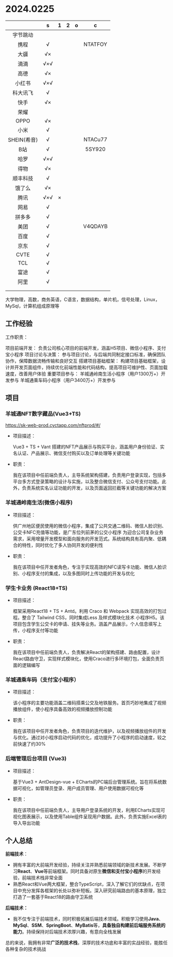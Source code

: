 # 2024.0225

|             |  s   |  1   |  2   |  o   |    c    |
| :---------: | :--: | :--: | :--: | :--: | :-----: |
|  字节跳动   |      |      |      |      |         |
|    携程     |  √   |      |      |      | NTATFOY |
|    大疆     |  √×  |      |      |      |         |
|    滴滴     | √×√  |      |      |      |         |
|    高德     |  √×  |      |      |      |         |
|   小红书    | √×√  |      |      |      |         |
|  科大讯飞   |  √   |      |      |      |         |
|    快手     |  √×  |      |      |      |         |
|    荣耀     |      |      |      |      |         |
|    OPPO     |  √×  |      |      |      |         |
|    小米     |  √   |      |      |      |         |
| SHEIN(希音) |  √   |      |      |      | NTACu77 |
|     B站     |  √   |      |      |      | 5SY920  |
|    哈罗     | √×√  |      |      |      |         |
|    得物     |  √×  |      |      |      |         |
|  顺丰科技   |  √   |      |      |      |         |
|   饿了么    |  √×  |      |      |      |         |
|    腾讯     | √×√  |  ×   |      |      |         |
|    网易     |  √   |      |      |      |         |
|   拼多多    |  √   |      |      |      |         |
|    美团     |  √   |      |      |      | V4QDAYB |
|    百度     |  √   |      |      |      |         |
|    京东     |  √   |      |      |      |         |
|    CVTE     |  √   |      |      |      |         |
|     TCL     |  √   |      |      |      |         |
|    富途     |  √   |      |      |      |         |
|    阿里     |  √   |      |      |      |         |
|             |      |      |      |      |         |
|             |      |      |      |      |         |



大学物理，高数，商务英语，C语言，数据结构，单片机，信号处理，Linux，MySql，计算机组成原理等



## 工作经验

工作职责：

项目前端开发： 负责公司核心项目的前端开发，涵盖H5项目、微信小程序、支付宝小程序
项目讨论与决策： 参与项目讨论，与后端共同制定接口标准，确保团队协作，保障数据流畅传输和良好交互
搭建项目基础框架： 构建项目基础框架，设计并开发页面组件，持续优化前端性能和代码结构，提高项目可维护性、页面加载速度，改善用户体验
重要项目参与：
    羊城通岭南生活小程序（用户1300万+）开发参与
    羊城通乘车码小程序（用户3400万+）开发参与



## 项目

### 羊城通NFT数字藏品(Vue3+TS)

https://sk-web-prod.cyctapp.com/nftprod/#/

- 项目描述：

  Vue3 + TS + Vant 搭建的NFT产品展示与购买平台，涵盖用户身份验证、实名认证、产品展示、微信支付购买以及订单处理等关键功能

- 职责：

  我在该项目中任前端负责人，主导系统架构搭建，负责用户登录实现，包括多平台多方式登录策略的设计与实施，以及整合微信支付、公众号支付功能。此外，负责系统实名认证功能的开发，以及页面返回拦截等关键功能的解决方案



### 羊城通岭南生活(微信小程序)

- 项目描述：

  供广州地区便民使用的微信小程序，集成了公共交通二维码、微信人脸识别、公交卡NFC充值等功能，是广东位列前茅的公交小程序 
  为迎合公司复杂业务需求，采用增量开发模型和面向服务的开发范式。系统结构具有高内聚、低耦合的特性，同时优化了多人协同开发的便利性
  
- 职责：

  我在该项目中任开发者角色，专注于实现高效的NFC读写卡功能、微信人脸识别、小程序支付的集成，以及多图同时上传功能的开发与优化



### 学生卡业务 (React18+TS)

- 项目描述：

  框架采用React18 + TS + Antd。利用 Craco 和 Webpack 实现高效的打包过程。整合了 Tailwind CSS，同时集成Less 及样式模块化技术
  小程序H5。该项目包含学生公交卡的申请、挂失等业务。涵盖产品展示，个人信息填写上传，小程序支付等功能
  
- 职责：

  我在该项目中任前端负责人，负责解决React的架构搭建、路由配置，设计React路由守卫，实现样式模块化，使用Craco进行多环境打包，全面负责页面的逻辑编写



### 羊城通乘车码（支付宝小程序）

- 项目描述：

  该小程序的主要功能涵盖二维码搭乘公交及地铁服务。首页巧妙地集成了视频播放组件，使小程序具备高效的视频播放控制功能

- 职责：

  我在该项目中任开发者角色，负责项目的迭代维护，以及视频播放组件的开发与优化。通过对小程序启动代码的优化，成功提升了小程序的启动速度，较之前快速了约30%



### 后端管理后台项目 (Vue3)

- 项目描述：

  基于Vue3 + AntDesign-vue + ECharts的PC端后台管理系统。旨在将系统数据可视化，如管理员登录、用户成员管理、用户使用数据可视化等

- 职责：

  我在该项目中任前端负责人，主导用户登录系统的开发，利用ECharts实现可视化图表展示，以及使用Table组件呈现用户数据。此外，负责实施Excel表的导入导出功能

## 个人总结

**前端技术**：

- 拥有丰富的大前端开发经验，持续关注并熟悉前端领域的新技术发展。不断学习**React**、**Vue**等前端框架。同时具备对原生**微信和支付宝小程序**的开发经验，前端技术栈非常全面
- 熟悉React和Vue两大框架，整合TypeScript，深入了解它们的优缺点，在项目中充分发挥各框架的长处以弥补短板。深入研究前端路由的基本原理，独立打造了一套基于React18的路由守卫系统

**后端技术：**

- 我不仅专注于前端技术，同时积极拓展后端技术领域。积极学习使用**Java**、**MySql**、**SSM**、**SpringBoot**、**MyBatis**等，**具备独自构建前后端服务系统的能力**。持续保持对后端技术浓厚兴趣，有意向全栈发展

总的来说，我拥有非常**广泛的技术栈**，深厚的技术功底和丰富的实战经验，能胜任各种复杂的技术挑战



